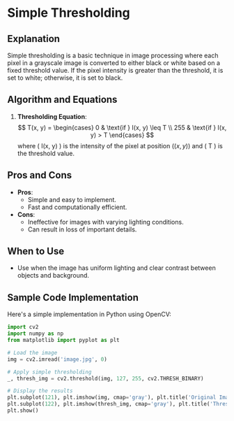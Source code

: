 # Simple Thresholding

## Explanation
Simple thresholding is a basic technique in image processing where each pixel in a grayscale image is converted to either black or white based on a fixed threshold value. If the pixel intensity is greater than the threshold, it is set to white; otherwise, it is set to black.

## Algorithm and Equations
1. **Thresholding Equation**:
   $$
   T(x, y) = \begin{cases} 
   0 & \text{if } I(x, y) \leq T \\
   255 & \text{if } I(x, y) > T 
   \end{cases}
   $$
   where \( I(x, y) \) is the intensity of the pixel at position \($(x, y)$\) and \( T \) is the threshold value.

## Pros and Cons
- **Pros**:
  - Simple and easy to implement.
  - Fast and computationally efficient.
- **Cons**:
  - Ineffective for images with varying lighting conditions.
  - Can result in loss of important details.

## When to Use
- Use when the image has uniform lighting and clear contrast between objects and background.

## Sample Code Implementation

Here's a simple implementation in Python using OpenCV:

```python
import cv2
import numpy as np
from matplotlib import pyplot as plt

# Load the image
img = cv2.imread('image.jpg', 0)

# Apply simple thresholding
_, thresh_img = cv2.threshold(img, 127, 255, cv2.THRESH_BINARY)

# Display the results
plt.subplot(121), plt.imshow(img, cmap='gray'), plt.title('Original Image')
plt.subplot(122), plt.imshow(thresh_img, cmap='gray'), plt.title('Thresholded Image')
plt.show()
